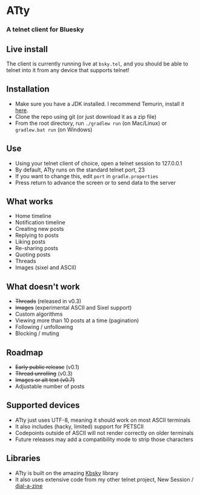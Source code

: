 # ATty
### A telnet client for Bluesky

## Live install
The client is currently running live at `bsky.tel`, and you should be able to telnet into it from any device that supports telnet!

## Installation
 - Make sure you have a JDK installed. I recommend Temurin, install it [here](https://adoptium.net/temurin/releases/).
 - Clone the repo using git (or just download it as a zip file)
 - From the root directory, run `./gradlew run` (on Mac/Linux) or `gradlew.bat run` (on Windows)

## Use
 - Using your telnet client of choice, open a telnet session to 127.0.0.1
 - By default, ATty runs on the standard telnet port, 23
 - If you want to change this, edit `port` in `gradle.properties`
 - Press return to advance the screen or to send data to the server

## What works
 - Home timeline
 - Notification timeline
 - Creating new posts
 - Replying to posts
 - Liking posts
 - Re-sharing posts
 - Quoting posts
 - Threads
 - Images (sixel and ASCII)

## What doesn't work
 - ~~Threads~~ (released in v0.3)
 - ~~Images~~ (experimental ASCII and Sixel support)
 - Custom algorithms
 - Viewing more than 10 posts at a time (pagination)
 - Following / unfollowing
 - Blocking / muting

## Roadmap
 - ~~Early public release~~ (v0.1)
 - ~~Thread unrolling~~ (v0.3)
 - ~~Images or alt text (v0.7)~~
 - Adjustable number of posts

## Supported devices
 - ATty just uses UTF-8, meaning it should work on most ASCII terminals
 - It also includes (hacky, limited) support for PETSCII
 - Codepoints outside of ASCII will not render correctly on older terminals
 - Future releases may add a compatibility mode to strip those characters

## Libraries
 - ATty is built on the amazing [Kbsky](https://github.com/uakihir0/kbsky) library
 - It also uses extensive code from my other telnet project, New Session / [dial-a-zine](https://github.com/caraesten/dial_a_zine2/tree/main)
